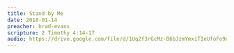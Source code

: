 ```yaml
---
title: Stand by Me
date: 2018-01-14
preacher: brad-evans
scripture: 2 Timothy 4:14-17
audio: https://drive.google.com/file/d/1Uq2f3rGcMz-B6bJzmYmxiTIeUfoFo9oD/view
---
```

